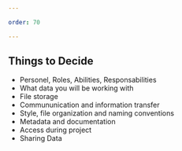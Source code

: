 ```yaml
---

order: 70

---
```


## Things to Decide

<ul class="small">
  <li class="fragment">Personel, Roles, Abilities, Responsabilities</li>
  <li class="fragment">What data you will be working with</li>
  <li class="fragment">File storage</li>
  <li class ="fragment">Commununication and information transfer</li>
  <li class="fragment">Style, file organization and naming conventions</li>
  <li class="fragment">Metadata and documentation</li>
  <li class="fragment">Access during project</li>
  <li class="fragment">Sharing Data</li>
</ul>



